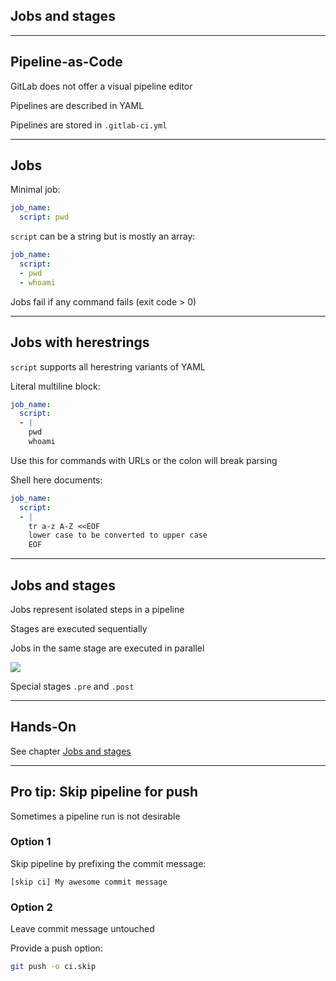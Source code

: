 <!-- .slide: id="gitlab_jobs" class="vertical-center" -->

<i class="fa-duotone fa-arrow-down-1-9 fa-8x fa-duotone-colors" style="float: right; color: grey;"></i>

## Jobs and stages

---

## Pipeline-as-Code

GitLab does not offer a visual pipeline editor

Pipelines are described in YAML [](https://yaml.org/)

Pipelines are stored in `.gitlab-ci.yml`

---

## Jobs

Minimal job:

```yaml
job_name:
  script: pwd
```

`script` can be a string but is mostly an array:

```yaml
job_name:
  script:
  - pwd
  - whoami
```

Jobs fail if any command fails (exit code > 0)

---

## Jobs with herestrings

`script` supports all herestring variants of YAML [](https://docs.gitlab.com/ee/ci/yaml/script.html#split-long-commands)

Literal multiline block:

```yaml
job_name:
  script:
  - |
    pwd
    whoami
```

Use this for commands with URLs or the colon will break parsing

Shell here documents:

```yaml
job_name:
  script:
  - |
    tr a-z A-Z <<EOF
    lower case to be converted to upper case
    EOF
```

---

## Jobs and stages

Jobs represent isolated steps in a pipeline

Stages [](https://docs.gitlab.com/ee/ci/yaml/#stages) are executed sequentially

Jobs in the same stage are executed in parallel

![](160_gitlab_ci/010_jobs_and_stages/jobs_and_stages.drawio.svg) <!-- .element: style="width: 60%;" -->

Special stages `.pre` and `.post`

---

## Hands-On

See chapter [Jobs and stages](/hands-on/2023-11-30/010_jobs_and_stages/exercise/)

---

## Pro tip: Skip pipeline for push

Sometimes a pipeline run is not desirable

### Option 1

Skip pipeline by prefixing the commit message:

```plaintext
[skip ci] My awesome commit message
```

### Option 2

Leave commit message untouched

Provide a push option:

```bash
git push -o ci.skip
```

